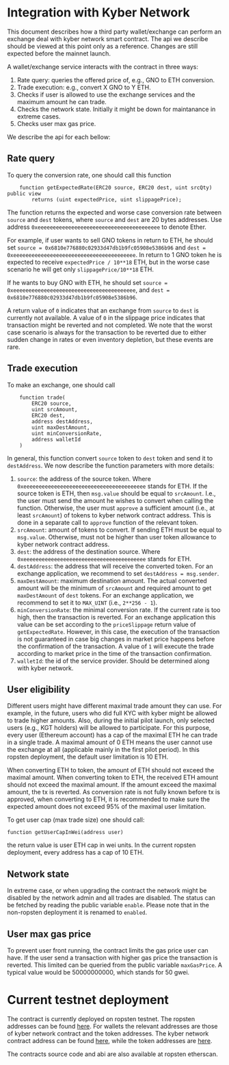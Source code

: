 # Integration with Kyber Network
This document describes how a third party wallet/exchange can perform an exchange deal
with kyber network smart contract.
The api we describe should be viewed at this point only as a reference.
Changes are still expected before the mainnet launch.

A wallet/exchange service interacts with the contract in three ways:
1. Rate query: queries the offered price of, e.g., GNO to ETH conversion.
2. Trade execution: e.g., convert X GNO to Y ETH.
3. Checks if user is allowed to use the exchange services and the maximum amount he can trade.
4. Checks the network state. Initially it might be down for maintanance in extreme cases.
5. Checks user max gas price.

We describe the api for each bellow:

## Rate query
To query the conversion rate, one should call this function
```
    function getExpectedRate(ERC20 source, ERC20 dest, uint srcQty) public view
        returns (uint expectedPrice, uint slippagePrice);
```
The function returns the expected and worse case conversion rate between `source` and `dest` tokens,
where `source` and `dest` are 20 bytes addresses.
Use address `0xeeeeeeeeeeeeeeeeeeeeeeeeeeeeeeeeeeeeeeee` to denote Ether.

For example, if user wants to sell GNO tokens in return to ETH, he should set
`source = 0x6810e776880c02933d47db1b9fc05908e5386b96` and
`dest = 0xeeeeeeeeeeeeeeeeeeeeeeeeeeeeeeeeeeeeeeee`.
In return to 1 GNO token he is expected to receive
`expectedPrice / 10**18` ETH, but in the worse case scenario he will get only `slippagePrice/10**18` ETH.

If he wants to buy GNO with ETH, he should set
`source =  0xeeeeeeeeeeeeeeeeeeeeeeeeeeeeeeeeeeeeeeee`, and
`dest = 0x6810e776880c02933d47db1b9fc05908e5386b96`.

A return value of `0` indicates that an exchange from `source` to `dest` is
currently not available.
A value of `0` in the slippage price indicates that transaction might be reverted and not completed.
We note that the worst case scenario is always for the transaction to be reverted due to either sudden change in rates or even inventory depletion, but these events are rare.

## Trade execution
To make an exchange, one should call
```
    function trade(
        ERC20 source,
        uint srcAmount,
        ERC20 dest,
        address destAddress,
        uint maxDestAmount,
        uint minConversionRate,
        address walletId
    )
```
In general, this function convert `source` token to `dest` token and send it
to `destAddress`.
We now describe the function parameters with more details:
1. `source`: the address of the source token. Where `0xeeeeeeeeeeeeeeeeeeeeeeeeeeeeeeeeeeeeeeee` stands for ETH. If the source token is ETH, then `msg.value` should be equal to `srcAmount`.
I.e., the user must send the amount he wishes to convert when calling the function.
Otherwise, the user must `approve` a sufficient amount (i.e., at least `srcAmount`) of tokens
to kyber network contract address. This is done in a separate call to `approve` function
of the relevant token.
2. `srcAmount`: amount of tokens to convert. If sending ETH must be equal to `msg.value`.
Otherwise, must not be higher than user token allowance to kyber network contract address.
3. `dest`: the address of the destination source. Where `0xeeeeeeeeeeeeeeeeeeeeeeeeeeeeeeeeeeeeeeee` stands for ETH.
4. `destAddress`: the address that will receive the converted token.
For an exchange application, we recommend to set
`destAddress = msg.sender`.
5. `maxDestAmount`: maximum destination amount.
The actual converted amount will be the minimum of `srcAmount` and required amount
to get `maxDestAmount` of `dest` tokens.
For an exchange application, we recommend to set it to `MAX_UINT` (i.e., `2**256 - 1`).
6. `minConversionRate`: the minimal conversion rate. If the current rate is too high, then the
transaction is reverted.
For an exchange application this value can be set according to the `priceSlippage` return value of
`getExpectedRate`. However, in this case, the execution of the transaction is not guaranteed
in case big changes in market price happens before the confirmation of the transaction.
A value of `1` will execute the trade according to market price in the time
of the transaction confirmation.
7. `walletId`: the id of the service provider. Should be determined along with
kyber network.


## User eligibility
Different users might have different maximal trade amount they can use.
For example, in the future, users who did full KYC with kyber might be allowed to trade higher amounts.
Also, during the initial pilot launch, only selected users (e.g., KGT holders) will be allowed to participate.
For this purpose, every user (Ethereum account) has a cap of the maximal ETH he can trade in a single trade.
A maximal amount of 0 ETH means the user cannot use the exchange at all (applicable mainly in the first pilot period).
In this ropsten deployment, the default user limitation is 10 ETH.

When converting ETH to token, the amount of ETH should not exceed the maximal amount. When converting token to ETH, the received ETH amount should not exceed the maximal amount.
If the amount exceed the maximal amount, the tx is reverted.
As conversion rate is not fully known before tx is approved, when converting to ETH, it is recommended to make sure the expected amount does not exceed 95% of the maximal user limitation.

To get user cap (max trade size) one should call:
```
function getUserCapInWei(address user)
```
the return value is user ETH cap in wei units.
In the current ropsten deployment, every address has a cap of 10 ETH.

## Network state
In extreme case, or when upgrading the contract the network might be disabled by the network admin and all trades are disabled.
The status can be fetched by reading the public variable `enable`. Please note that in the non-ropsten deployment it is renamed to `enabled`.

## User max gas price
To prevent user front running, the contract limits the gas price user can have.
If the user send a transaction with higher gas price the transaction is reverted.
This limited can be queried from the public variable `maxGasPrice`.
A typical value would be 50000000000, which stands for 50 gwei.

# Current testnet deployment
The contract is currently deployed on ropsten testnet.
The ropsten addresses can be found [here](https://github.com/KyberNetwork/smart-contracts/blob/ropsten_deployment/deployment_ropsten.json).
For wallets the relevant addresses are those of kyber network contract and the token addresses.
The kyber network contract address can be found [here](https://github.com/KyberNetwork/smart-contracts/blob/ropsten_deployment/deployment_ropsten.json#L156), while the token addresses are [here](https://github.com/KyberNetwork/smart-contracts/blob/ropsten_deployment/deployment_ropsten.json#L9).

The contracts source code and abi are also available at ropsten etherscan.

